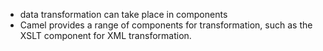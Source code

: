 * data transformation can take place in components
* Camel provides a range of components for transformation, such as the XSLT component for XML transformation.
